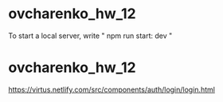 # ovcharenko_hw_12

To start a local server, write " npm run start: dev "
# ovcharenko_hw_12
https://virtus.netlify.com/src/components/auth/login/login.html